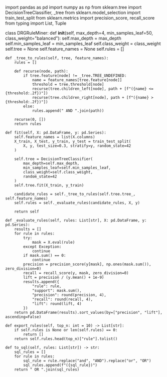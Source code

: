 import pandas as pd
import numpy as np
from sklearn.tree import DecisionTreeClassifier, _tree
from sklearn.model_selection import train_test_split
from sklearn.metrics import precision_score, recall_score
from typing import List, Tuple


class DRGRuleMiner:
    def __init__(self, max_depth=4, min_samples_leaf=50, class_weight="balanced"):
        self.max_depth = max_depth
        self.min_samples_leaf = min_samples_leaf
        self.class_weight = class_weight
        self.tree = None
        self.feature_names = None
        self.rules = []

    def _tree_to_rules(self, tree, feature_names):
        rules = []

        def recurse(node, path):
            if tree.feature[node] != _tree.TREE_UNDEFINED:
                name = feature_names[tree.feature[node]]
                threshold = tree.threshold[node]
                recurse(tree.children_left[node], path + [f"({name} <= {threshold:.2f})"])
                recurse(tree.children_right[node], path + [f"({name} > {threshold:.2f})"])
            else:
                rules.append(" AND ".join(path))

        recurse(0, [])
        return rules

    def fit(self, X: pd.DataFrame, y: pd.Series):
        self.feature_names = list(X.columns)
        X_train, X_test, y_train, y_test = train_test_split(
            X, y, test_size=0.3, stratify=y, random_state=42
        )

        self.tree = DecisionTreeClassifier(
            max_depth=self.max_depth,
            min_samples_leaf=self.min_samples_leaf,
            class_weight=self.class_weight,
            random_state=42
        )
        self.tree.fit(X_train, y_train)

        candidate_rules = self._tree_to_rules(self.tree.tree_, self.feature_names)
        self.rules = self._evaluate_rules(candidate_rules, X, y)

        return self

    def _evaluate_rules(self, rules: List[str], X: pd.DataFrame, y: pd.Series):
        results = []
        for rule in rules:
            try:
                mask = X.eval(rule)
            except Exception:
                continue
            if mask.sum() == 0:
                continue
            precision = precision_score(y[mask], np.ones(mask.sum()), zero_division=0)
            recall = recall_score(y, mask, zero_division=0)
            lift = precision / (y.mean() + 1e-9)
            results.append({
                "rule": rule,
                "support": mask.sum(),
                "precision": round(precision, 4),
                "recall": round(recall, 4),
                "lift": round(lift, 4)
            })
        return pd.DataFrame(results).sort_values(by=["precision", "lift"], ascending=False)

    def export_rules(self, top_n: int = 10) -> List[str]:
        if self.rules is None or len(self.rules) == 0:
            return []
        return self.rules.head(top_n)["rule"].tolist()

    def to_sql(self, rules: List[str]) -> str:
        sql_rules = []
        for rule in rules:
            sql_rule = rule.replace("and", "AND").replace("or", "OR")
            sql_rules.append(f"({sql_rule})")
        return " OR ".join(sql_rules)
